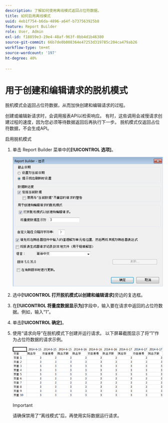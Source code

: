 ```yaml
---
description: 了解如何使用离线模式返回占位符数据。
title: 如何启用离线模式
uuid: 4eb1f754-b6da-4896-a64f-b737563925b8
feature: Report Builder
role: User, Admin
exl-id: f18859e3-19e4-48af-963f-0bb4d1b46380
source-git-commit: 66b7de0b008364e47253d319785c204ca479ab26
workflow-type: tm+mt
source-wordcount: '197'
ht-degree: 40%

---
```


# 用于创建和编辑请求的脱机模式

脱机模式会返回占位符数据，从而加快创建和编辑请求的过程。

创建或编辑新请求时，会调用报表API以检索响应。 有时，这些调用会减慢请求创建过程的速度，因为您必须等待数据返回后再执行下一步。 脱机模式仅返回占位符数据，不会生成API。

启用脱机模式

1. 单击 Report Builder 菜单中的&#x200B;**[!UICONTROL 选项]**。

   ![已选择脱机代码的“选项”屏幕截图。](assets/offline_mode.png)

1. 选中&#x200B;**[!UICONTROL 打开脱机模式以创建和编辑请求]**&#x200B;旁边的复选框。
1. 在&#x200B;**[!UICONTROL 将量度数据显示为]**&#x200B;字段中，输入要在请求中返回的占位符数据。例如，输入“1”。
1. 单击&#x200B;**[!UICONTROL 确定]**。
1. 使用“请求向导”在脱机模式下创建并运行请求。 以下屏幕截图显示了将“1”作为占位符数据的请求示例。

   ![显示使用1作为占位符的脱机模式示例的屏幕截图。](assets/offline_mode_example.png)

   >[!IMPORTANT]
   >
   >请确保禁用了“离线模式”后，再使用实际数据运行请求。 
